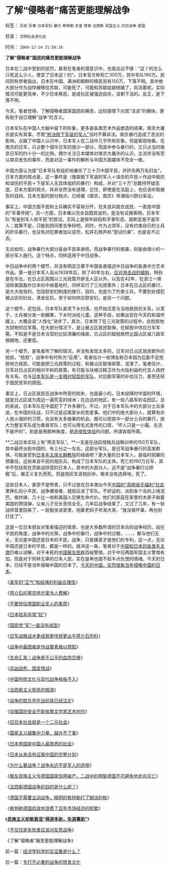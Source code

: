 # 了解“侵略者”痛苦更能理解战争

标签： `历史` `军事` `日本军队` `暴行` `希特勒` `天皇` `愤青` `法西斯` `军国主义` `抗日战争` `爱国` 

目录： `文明社会进化史`

时间： `2009-12-14 21:58:16`

**了解“侵略者”国民的痛苦更能理解战争**

日本在二战中受到的惩罚，甚至在笔者的潜意识中，也是远远不够：“这丫的怎么只死这么少人，便宜了日本这丫的”。日本官方称死亡300万，其中军队190万。民间则有学者指出，日本在中国、满洲和朝鲜的移民另有150万，下落不明。其中绝大部分作为战俘被移往苏联，可能死了，可能和苏联姑娘结婚了，风流着呢。实际情况可能更简单，不少日本移民，是成社区被强迫自杀，没剩下活的。反正，是下落不明，

今天，笔者觉得，了解侵略者国家国民的痛苦，远较感情下对其“活该”的痛快，更有助于自已理解“战争”的含义。

日本军队在中国人大脑中留下的形象，更多是各类艺术作品塑造的结果。南京大屠杀是实有其事，尽管[“枪决脱下军装的军人”](../../../2009/11/30/不懂国际法和战争法则，让中国吃尽苦头.md)当时不算非法。南京暴行造成了恶劣的影响，占据了中国人认识中，日本军人在二战中几乎所有形象。但是客观地看，在南京的日军，只占整个侵华日军的很少一部分，而其中参与暴行的，又只占当时南京日军的约十分一的比例。偶尔关注日本媒体对南京大屠杀的认识，主流并没有否认南京发生的事件，而是对这一事件的解析与中国方面媒体不完全一致。

中国方面认为是“日本军队有组织地屠杀了三十万中国平民，并奸杀两万名妇女”。日本方面的观点是，这一事件是（搜查脱下军装的军人＋误杀的平民＋作战中抵抗和误伤的平民＋下层军人无具体组织的暴行）构成，并对“三十万”总数持怀疑态度。日本方面的观点，并非全然没有道理，记住，即使是在法庭上，也应该听取被告的自辩。日本方面的部分观点，已经被《南京，南京》导演陆川部分采证。

事实上，中国方面平民和士兵确实不容易分开，拉夫成兵脱衣成民，一直是中国的“军事传统”。另一方面，日本难以完全自圆其说的，是没有证据表明，日本军队“有鉴别军人和平民”的尝试。实际上是按年龄段和手掌形态，就断定是不是军人；就算不是，只能到阴间里去争辩吧。同时，作为占领军，没有约束自已的士兵的奸杀暴行，也没有对犯罪者加以惩罚，松井石根声称“尝试约束”，也是说不过去。

无论如何，战争暴行大部分是由平民来承担。而战争暴行的施暴，则是由很小的一部分军人施行。这个特点，同样适用于中日战争。

中日战争中的两个细节，并没有明显见著于中国各类描述中日战争的各类中方艺术作品。第一是日本军人自从1938年后，除了40年左右，[应对游击战的威胁](../../../2009/11/29/不要再幻想“游击救国”.md)，特别是在华北，在日占区周围以三光政策开辟无人区以外，以及在42年，在浙江一带消除美国轰炸日本的中继基地时，同样实行了三光政策外；日本在日占区的暴行，是大大收敛的。包括慰安妇制度的推行，目的，也是为了约束士兵，不要到处侵犯被占区的妇女，诱发反抗。至于如何供应慰安妇，是另一个问题。

这个细节，还包括，日本军队甚至下乡扫荡，也开始注意与当地居民的关系，以至于，士兵被分发一些糖果，下乡时派给儿童。这种手段，如果出现在今天的和谐传媒上，大概会说“人性化”进步了。其次，日本除了在三光政策的过程中，会抢掠地方财物供应军需。在大部分情况下，是让被占区居民联保，在赋税中供应日军军需。不知是不是日本当官的比较清廉的缘故，日占区的赋税居然比国占区或八路军根据地，还要低。

另一个细节，是笔者所了解的情况，并没有发现太多的，日军对日占区居民额外的抢掠。“抢掠”，战争中有时称为“征用”。笔者估计一些博友称日本因为后勤不足抢掠地方居民，可能是把三光政策的过程，和被占区联保政策，混淆了。笔者估计，日军对日占区的相对平和的政策，有可能与扶植汪精卫作为大陆利益的代言人政府有关系。也与[日本军队是一支相对轻型的军队](../../../2009/12/3/日本陆军非常“轻”.md)，对后勤军需的补给压力，甚至还轻于国民党军的原因。

事实上，日占区居民在战争中所受的损失，也是最小的。日本投降时中国的环境，就是日占区成为周边一遍荒芜的绿洲；在边远的地区，有一些八路军的屯田区。总的来说，日本军队在中国犯下了许多罪行。不过，对于日本军队中的大部分士兵来说，在中国的征战，只不过是远离家乡的苦差事。他们中的绝大部分人，就算有杀人放火强奸的习惯，也没有太多施暴的机会。既可以把其中一部分士兵的暴行，放大为整支军队成为禽兽军队；也可以用毛式宣传的口径，“坏人只是一小撮，主流不是坏的”。到底是用那种角度，是[选择性体验](../../../2009/4/4/期望，预期和选择性体验；有调查也没有发言权.md)的问题，所谓各取所需。

**二战日本实际上有“两支军队”。**一支是在战前按精兵战略训养的150万军队，其中最终派到中国的，有三分之一左右。这部分军队，是日军战争暴行的高发群体。可能是受到[日本毛主席长期教导](../../../2009/12/9/日本帝国是中国人最熟悉的社会.md)的缘故吧？更大量的日本军人，是临时招募的预备役。这些来自平民的炮灰兵，构成了日本军队的主体。死亡的190万日军，其中不包括死在苏联战俘营的日本人，其中的大部分人，远不是“战争暴行过把瘾”后，被正义复仇而死。而是炮灰生涯炮灰命，根本没有选择地，死了。

这些日本人，甚至不是愤青，只不过是在日本类似今天[中国的“高税收无福利”社会](../../../2007/12/23/冗员吃饭财政拖累：高税收无福利无助社会和谐.md)里挣扎的小平民，战争爆发喽，就给征进了军队。不好运的，派到各个岛屿上啃泥巴，挨炸弹，几十比一地和美国人交换生命代价。他们的家庭在家里的木房子挨着美国的燃烧弹，父亲儿子兄长音信全无。几年后战争结束了，又过了几年，有一些战俘营里回来了，一屁股坐进家里，抱着老妈子号淘大哭，“我没做坏事，再也别打仗了”。

这是一位日本朋友对笔者描述的情景，也是大多数所谓的日本兵的战争经历。站在平民的角度，战争中的光荣，战争中的暴行，战争中的过瘾，……，都与他们无关。无论是中国还是日本的平民，战争，只是痛苦才是他们的专利。这一点，无论中国还是日本的平民，都是一样的。就冲这一条，笔者对于[中国和日本的各类毛主席](http://blog.sina.com.cn/s/blog_5563a64d0100g0r4.html)仍难以谅解，对于未死的[中国极左民粹](../../../2009/9/24/为什么说民粹就是极左.md)百般警惕，对于中日两国军国主义警惕有加。但是对于同样无辜的日本人民，实在是再也提不起半点仇恨的情绪。今天的日本，已经不是当年侵略中国的日本了。[今天的中国，反而很象当年侵略中国的日本](../../../2009/12/9/日本帝国是中国人最熟悉的社会.md)。

《[美军的“正气”和绥靖的利益合理性](../../../2009/12/2/美军的“正气”和绥靖的利益合理性.md)》

《[蒋介石的塞克特方案令人费解](../../../2009/12/3/蒋介石的塞克特方案令人费解.md)》

《[不要低估德国职业军人的素质](../../../2009/12/3/不要低估德国职业军人的素质.md)》

《[日本陆军非常“轻”](../../../2009/12/3/日本陆军非常“轻”.md)》

《[国民党“军”一直没有成型](../../../2009/12/4/国民党“军”一直没有成型.md)》

《[日军战略战术更成熟更传统更出乎蒋介石所料](../../../2009/12/5/日军战略战术更成熟更传统更出乎蒋介石所料.md)》

《[战争中最困难是作战要素难以预知](../../../2009/12/5/战争中最困难是作战要素难以预知.md)》

《[生命汇率！战争是不公平的血肉交换](../../../2009/12/6/生命汇率！战争是不公平的血肉交换.md)》

《[兵凶战危，国宜慎战](../../../2009/12/6/兵凶战危，国宜慎战.md)》

《[中国传统文化与现代战争格格不入](../../../2009/12/6/中国传统文化与现代战争格格不入.md)》

《[法西斯主义邪恶的根源](../../../2009/12/7/法西斯主义邪恶的根源.md)》

《[战争的胜负早在战前就已经注定](../../../2009/12/7/战争的胜负早在战前就已经注定.md)》

《[加强国防安全不能依靠文学家艺术创作](../../../2009/12/8/加强国防不能依靠文学创作.md)》

《[旧日本社会就是一个二元社会](http://blog.sina.com.cn/s/blog_5563a64d0100g0r4.html)》

《[国家主义越集中力量，越办不了事](../../../2009/12/9/国家主义越集中力量，越办不了事.md)》

《[日本帝国是中国人最熟悉的社会](../../../2009/12/9/日本帝国是中国人最熟悉的社会.md)》

《[日本从来没有征服中国的完整计划](../../../2009/12/10/日本从来没有征服中国的完整计划.md)》

《[为什么要战争？战争永远不是军人的选择](../../../2009/12/10/为什么要战争？战争永远不是军人的选择.md)》

《[极左民族主义令德国国家信用破产，二战中的明智德国不可避免地走向灭亡](http://blog.sina.com.cn/s/blog_5563a64d0100g1x8.html)》

《[法西斯德国战争的目的是什么呢？](../../../2009/12/12/法西斯德国战争的目的是什么呢？.md)》

《[德国不需要主动战争，精明的希特勒打了糊涂的帐](../../../2009/12/12/德国不需要主动战争，精明的希特勒打了糊涂的帐.md)》

《[希特勒德国低效地浪费了百年市场经济的积累](../../../2009/12/13/希特勒德国低效地浪费了百年市场经济的积累.md)》

《[**民族主义却能意淫“得道多助，失道寡助”**](../../../2009/12/13/“得道多助，失道寡助”.md)》

《[不仅仅是失败者应该对反思战争](http://blog.sina.com.cn/s/blog_5563a64d0100g2w1.html)》

《了解“侵略者”痛苦更能理解战争》



前一篇：[经济学科学的实证集是什么？](../../../2009/12/14/经济学科学的实证集是什么？.md)

后一篇：[专打不必要的战争的愤青文化](../../../2009/12/15/专打不必要的战争的愤青文化.md)